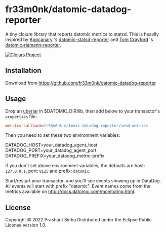 # fr33m0nk/datomic-datadog-reporter

A tiny clojure library that reports datomic metrics to statsd. This is heavily inspired by [Appcanary](https://github.com/appcanary) 's [datomic-statsd-reporter](https://github.com/appcanary/datomic-statsd-reporter) and [Tom Crayford](https://github.com/tcrayford) 's [datomic-riemann-reporter](https://github.com/yeller/datomic-riemann-reporter/).

[![Clojars Project](https://img.shields.io/clojars/v/net.clojars.fr33m0nk/datomic-datadog-reporter.svg)](https://clojars.org/net.clojars.fr33m0nk/datomic-datadog-reporter)

## Installation

Download from https://github.com/fr33m0nk/datomic-datadog-reporter

## Usage

Drop an [uberjar](https://repo.clojars.org/net/clojars/fr33m0nk/datomic-datadog-reporter/1.1.5/datomic-datadog-reporter-1.1.5.jar) in $DATOMIC_DIR/lib, then add below to your transactor's `properties` file:

```ini
metrics-callback=fr33m0nk.datomic-datadog-reporter/send-metrics
```

Then you need to set these two environment variables:

DATADOG_HOST=your_datadog_agent_host
DATADOG_PORT=your_datadog_agent_port
DATADOG_PREFIX=your_datadog_metric-prefix

If you don't set above environment variables, the defaults are host: `127.0.0.1`, port: `8125` and prefix: `datomic`.

Start/restart your transactor, and you'll see events showing up in DataDog.
All events will start with prefix "datomic".
Event names come from the metrics available on http://docs.datomic.com/monitoring.html.

## License

Copyright © 2022 Prashant Sinha
Distributed under the Eclipse Public License version 1.0.
